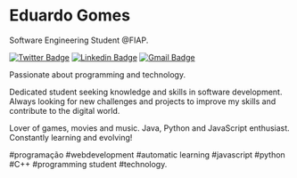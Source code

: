 # Eduardo Gomes

Software Engineering Student @FIAP.

[![Twitter Badge](https://img.shields.io/badge/-@edunotorious-00875f?style=flat-square&labelColor=00875f&logo=twitter&logoColor=white&link=https://twitter.com/dieegosf)](https://twitter.com/edunotorious) 
[![Linkedin Badge](https://img.shields.io/badge/-Eduardo%20Gomes-00875f?style=flat-square&logo=Linkedin&logoColor=white&link=https://www.linkedin.com/in/eduardo-gomes-491755191/)](https://www.linkedin.com/in/eduardo-gomes-491755191/) 
[![Gmail Badge](https://img.shields.io/badge/-eduardogomespinho@gmail.com-00875f?style=flat-square&logo=Gmail&logoColor=white&link=mailto:eduardogomespinho@gmail.com)](mailto:eduardogomespinho@gmail.com)

Passionate about programming and technology.

Dedicated student seeking knowledge and skills in software development. Always looking for new challenges and projects to improve my skills and contribute to the digital world.

Lover of games, movies and music. Java, Python and JavaScript enthusiast. Constantly learning and evolving!

#programação #webdevelopment #automatic learning #javascript #python #C++ #programming student #technology.
